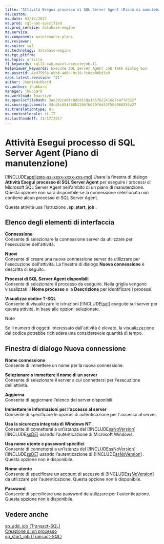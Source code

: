 ```yaml
---
title: "Attività Esegui processo di SQL Server Agent (Piano di manutenzione) | Microsoft Docs"
ms.custom: 
ms.date: 03/14/2017
ms.prod: sql-non-specified
ms.prod_service: database-engine
ms.service: 
ms.component: maintenance-plans
ms.reviewer: 
ms.suite: sql
ms.technology: database-engine
ms.tgt_pltfrm: 
ms.topic: article
f1_keywords: sql13.swb.maint.executejob.f1
helpviewer_keywords: Execute SQL Server Agent Job Task dialog box
ms.assetid: 4ed75956-ebb8-4d8c-9c16-fc0eb00bd3a0
caps.latest.revision: "21"
author: JennieHubbard
ms.author: jhubbard
manager: jhubbard
ms.workload: Inactive
ms.openlocfilehash: 3ae392ca01c8db0118a1657622416e7baf7d382f
ms.sourcegitcommit: 44cd5c651488b5296fb679f6d43f50d068339a27
ms.translationtype: HT
ms.contentlocale: it-IT
ms.lasthandoff: 11/17/2017
---
```

# <a name="execute-sql-server-agent-job-task-maintenance-plan"></a>Attività Esegui processo di SQL Server Agent (Piano di manutenzione)
[!INCLUDE[appliesto-ss-xxxx-xxxx-xxx-md](../../includes/appliesto-ss-xxxx-xxxx-xxx-md.md)] Usare la finestra di dialogo **Attività Esegui processo di SQL Server Agent** per eseguire i processi di Microsoft SQL Server Agent nell'ambito di un piano di manutenzione. Questa opzione non sarà disponibile se la connessione selezionata non contiene alcun processo di SQL Server Agent.  
  
 Questa attività usa l'istruzione **.sp_start_job** .  
  
## <a name="uielement-list"></a>Elenco degli elementi di interfaccia  
 **Connessione**  
 Consente di selezionare la connessione server da utilizzare per l'esecuzione dell'attività.  
  
 **Nuovi**  
 Consente di creare una nuova connessione server da utilizzare per l'esecuzione dell'attività. La finestra di dialogo **Nuova connessione** è descritta di seguito.  
  
 **Processi di SQL Server Agent disponibili**  
 Consente di selezionare il processo da eseguire. Nella griglia vengono visualizzati il **Nome processo** e la **Descrizione** per identificare i processi.  
  
 **Visualizza codice T-SQL**  
 Consente di visualizzare le istruzioni [!INCLUDE[tsql](../../includes/tsql-md.md)] eseguite sul server per questa attività, in base alle opzioni selezionate.  
  
> [!NOTE]  
>  Se il numero di oggetti interessato dall'attività è elevato, la visualizzazione del codice potrebbe richiedere una considerevole quantità di tempo.  
  
## <a name="new-connection-dialog-box"></a>Finestra di dialogo Nuova connessione  
 **Nome connessione**  
 Consente di immettere un nome per la nuova connessione.  
  
 **Selezionare o immettere il nome di un server**  
 Consente di selezionare il server a cui connettersi per l'esecuzione dell'attività.  
  
 **Aggiorna**  
 Consente di aggiornare l'elenco dei server disponibili.  
  
 **Immettere le informazioni per l'accesso al server**  
 Consente di specificare le opzioni di autenticazione per l'accesso al server.  
  
 **Usa la sicurezza integrata di Windows NT**  
 Consente di connettersi a un'istanza del [!INCLUDE[ssNoVersion](../../includes/ssnoversion-md.md)] [!INCLUDE[ssDE](../../includes/ssde-md.md)] usando l'autenticazione di Microsoft Windows.  
  
 **Usa nome utente e password specifici**  
 Consente di connettersi a un'istanza del [!INCLUDE[ssNoVersion](../../includes/ssnoversion-md.md)] [!INCLUDE[ssDE](../../includes/ssde-md.md)] usando l'autenticazione di [!INCLUDE[ssNoVersion](../../includes/ssnoversion-md.md)] . Questa opzione non è disponibile.  
  
 **Nome utente**  
 Consente di specificare un account di accesso di [!INCLUDE[ssNoVersion](../../includes/ssnoversion-md.md)] da utilizzare per l'autenticazione. Questa opzione non è disponibile.  
  
 **Password**  
 Consente di specificare una password da utilizzare per l'autenticazione. Questa opzione non è disponibile.  
  
## <a name="see-also"></a>Vedere anche  
 [sp_add_job &#40;Transact-SQL&#41;](../../relational-databases/system-stored-procedures/sp-add-job-transact-sql.md)   
 [Creazione di un processo](http://msdn.microsoft.com/library/b35af2b6-6594-40d1-9861-4d5dd906048c)   
 [sp_start_job &#40;Transact-SQL&#41;](../../relational-databases/system-stored-procedures/sp-start-job-transact-sql.md)  
  
  
